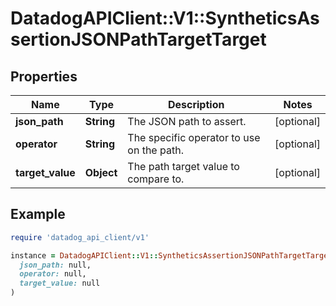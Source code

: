 # DatadogAPIClient::V1::SyntheticsAssertionJSONPathTargetTarget

## Properties

| Name | Type | Description | Notes |
| ---- | ---- | ----------- | ----- |
| **json_path** | **String** | The JSON path to assert. | [optional] |
| **operator** | **String** | The specific operator to use on the path. | [optional] |
| **target_value** | **Object** | The path target value to compare to. | [optional] |

## Example

```ruby
require 'datadog_api_client/v1'

instance = DatadogAPIClient::V1::SyntheticsAssertionJSONPathTargetTarget.new(
  json_path: null,
  operator: null,
  target_value: null
)
```

